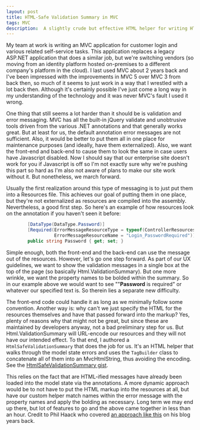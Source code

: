 ```yaml
---
layout: post
title: HTML-Safe Validation Summary in MVC
tags: MVC
description:  A slightly crude but effective HTML helper for writing HTML-marked-up error messages into an MVC view.
---
```

My team at work is writing an MVC application for customer login and various related self-service tasks.  This application replaces a legacy ASP.NET application that does a similar job, but we're switching vendors (so moving from an identity platform hosted on-premises to a different company's platform in the cloud).  I last used MVC about 2 years back and I've been impressed with the improvements in MVC 5 over MVC 3 from back then, so much of it seems to just work in a way that I wrestled with a lot back then.  Although it's certainly possible I've just come a long way in my understanding of the technology and it was never MVC's fault I used it wrong. 

One thing that still seems a lot harder than it should be is validation and error messaging.  MVC has all the built-in jQuery validate and unobtrusive tools driven from the various .NET annotations and that generally works great.  But at least for us, the default annotation error messages are not sufficient.  Also, it would be better to put them all in one place for maintenance purposes (and ideally, have them externalized).  Also, we want the front-end and back-end to cause them to look the same in case users have Javascript disabled.  Now I should say that our enterprise site doesn't work for you if Javascript is off so I'm not exactly sure why we're pushing this part so hard as I'm also not aware of plans to make our site work without it.  But nonetheless, we march forward. 

Usually the first realization around this type of messaging is to just put them into a Resources file.  This achieves our goal of putting them in one place, but they're not externalized as resources are compiled into the assembly.  Nevertheless, a good first step.  So here's an example of how resources look on the annotation if you haven't seen it before:

```csharp
		[DataType(DataType.Password)]
        [Required(ErrorMessageResourceType = typeof(ControllerResources), 
				  ErrorMessageResourceName = "Login_PasswordRequired")] 
        public string Password { get; set; }
```

Simple enough, both the front-end and the back-end can use the message out of the resources.  However, let's go one step forward.  As part of our UX guidelines, we want to show the validation messages in a single box at the top of the page (so basically Html.ValidationSummary).  But one more wrinkle, we want the property names to be bolded within the summary.  So in our example above we would want to see ""**Password** is required" or whatever our specified text is.  So therein lies a separate new difficulty.  

The front-end code could handle it as long as we minimally follow some convention.  Another way is: why can't we just specify the HTML for the resources themselves and have that passed forward into the markup?  Yes, plenty of reasons why that might not be great, but since these are maintained by developers anyway, not a bad preliminary step for us.  But Html.ValidationSummary will URL-encode our resources and they will not have our intended effect.  To that end, I authored a `HtmlSafeValidationSummary` that does the job for us.  It's an HTML helper that walks through the model state errors and uses the `TagBuilder` class to concatenate all of them into an MvcHtmlString, thus avoiding the encoding.  See the [HtmlSafeValidationSummary gist](https://gist.github.com/dlongest/eef964791dacf8c2c4ed).  

This relies on the fact that are HTML-ified messages have already been loaded into the model state via the annotations.  A more dynamic approach would be to not have to put the HTML markup into the resources at all, but have our custom helper match names within the error message with the property names and apply the bolding as necessary.  Long term we may end up there, but lot of features to go and the above came together in less than an hour.  Credit to Phil Haack who covered [an approach like this](http://haacked.com/archive/2011/07/14/model-metadata-and-validation-localization-using-conventions.aspx/) on his blog years back.  




